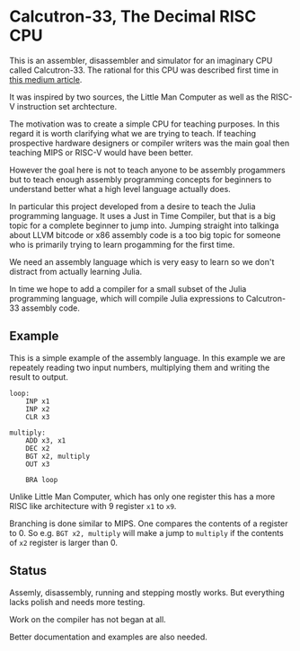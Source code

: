 # Calcutron-33, The Decimal RISC CPU

This is an assembler, disassembler and simulator for an imaginary CPU called Calcutron-33. The rational for this CPU was described first time in [this medium article](https://medium.com/@Jernfrost/decimal-risc-cpu-a13968922812).

It was inspired by two sources, the Little Man Computer as well as the RISC-V instruction set archtecture.

The motivation was to create a simple CPU for teaching purposes. In this regard it is worth clarifying what we are trying to teach. If teaching prospective hardware designers or compiler writers was the main goal then teaching MIPS or RISC-V would have been better.

However the goal here is not to teach anyone to be assembly progammers but to teach enough assembly programming concepts for beginners to understand better what a high level language actually does.

In particular this project developed from a desire to teach the Julia programming language. It uses a Just in Time Compiler, but that is a big topic for a complete beginner to jump into. Jumping straight into talkinga about LLVM bitcode or x86 assembly code is a too big topic for someone who is primarily trying to learn progamming for the first time.

We need an assembly language which is very easy to learn so we don't distract from actually learning Julia. 

In time we hope to add a compiler for a small subset of the Julia programming  language, which will compile Julia expressions to Calcutron-33 assembly code.

## Example

This is a simple example of the assembly language. In this example we are repeately reading two input numbers, multiplying them and writing the result to output.

    loop:
        INP x1
        INP x2
        CLR x3
    
    multiply:
        ADD x3, x1
        DEC x2
        BGT x2, multiply
        OUT x3
    
        BRA loop
    
Unlike Little Man Computer, which has only one register this has a more RISC like architecture with 9 register `x1` to `x9`. 

Branching is done similar to MIPS. One compares the contents of a register to 0. So e.g. `BGT x2, multiply` will make a jump to `multiply` if the contents of `x2` register is larger than 0.

## Status

Assemly, disassembly, running and stepping mostly works. But everything lacks polish and needs more testing.

Work on the compiler has not began at all.

Better documentation and examples are also needed.

